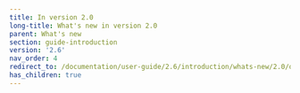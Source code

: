 ```yaml
---
title: In version 2.0
long-title: What's new in version 2.0
parent: What's new
section: guide-introduction
version: '2.6'
nav_order: 4
redirect_to: /documentation/user-guide/2.6/introduction/whats-new/2.0/overview
has_children: true
---
```


